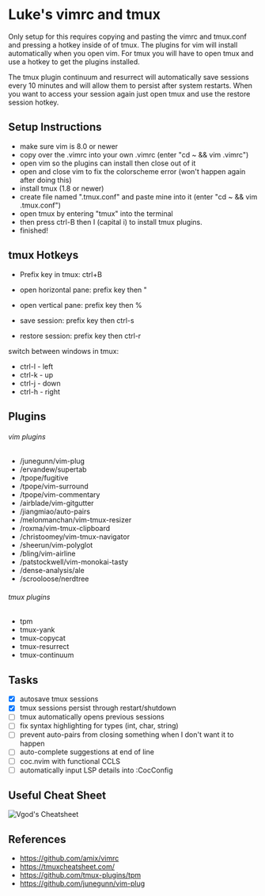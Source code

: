 # Luke's vimrc and tmux

Only setup for this requires copying and pasting the vimrc and tmux.conf and pressing a hotkey inside of of tmux. The plugins for vim will install automatically when you open vim. For tmux you will have to open tmux and use a hotkey to get the plugins installed. 

The tmux plugin continuum and resurrect will automatically save sessions every 10 minutes and will allow them to persist after system restarts. When you want to access your session again just open tmux and use the restore session hotkey.

## Setup Instructions
- make sure vim is 8.0 or newer
- copy over the .vimrc into your own .vimrc (enter "cd ~ && vim .vimrc")
- open vim so the plugins can install then close out of it
- open and close vim to fix the colorscheme error (won't happen again after doing this)
- install tmux (1.8 or newer)
- create file named ".tmux.conf" and paste mine into it (enter "cd ~ && vim .tmux.conf")
- open tmux by entering "tmux" into the terminal
- then press ctrl-B then I (capital i) to install tmux plugins.
- finished!

## tmux Hotkeys

- Prefix key in tmux: ctrl+B
- open horizontal pane: prefix key then "
- open vertical pane: prefix key then %

- save session: prefix key then ctrl-s
- restore session: prefix key then ctrl-r

switch between windows in tmux:
- ctrl-l - left
- ctrl-k - up
- ctrl-j - down
- ctrl-h - right

## Plugins

###### vim plugins
- /junegunn/vim-plug
- /ervandew/supertab 
- /tpope/fugitive
- /tpope/vim-surround
- /tpope/vim-commentary
- /airblade/vim-gitgutter
- /jiangmiao/auto-pairs
- /melonmanchan/vim-tmux-resizer
- /roxma/vim-tmux-clipboard
- /christoomey/vim-tmux-navigator
- /sheerun/vim-polyglot
- /bling/vim-airline
- /patstockwell/vim-monokai-tasty 
- /dense-analysis/ale
- /scrooloose/nerdtree

###### tmux plugins
- tpm
- tmux-yank
- tmux-copycat
- tmux-resurrect
- tmux-continuum

## Tasks
- [x] autosave tmux sessions
- [x] tmux sessions persist through restart/shutdown
- [ ] tmux automatically opens previous sessions
- [ ] fix syntax highlighting for types (int, char, string)
- [ ] prevent auto-pairs from closing something when I don't want it to happen
- [ ] auto-complete suggestions at end of line
- [ ] coc.nvim with functional CCLS
- [ ] automatically input LSP details into :CocConfig

## Useful Cheat Sheet
![Vgod's Cheatsheet](https://camo.githubusercontent.com/acdb969ba588498a1886b26cbbdd47527030135d/687474703a2f2f70656f706c652e637361696c2e6d69742e6564752f76676f642f76696d2f76696d2d63686561742d73686565742d656e2e706e67)

## References
- https://github.com/amix/vimrc
- https://tmuxcheatsheet.com/
- https://github.com/tmux-plugins/tpm
- https://github.com/junegunn/vim-plug
